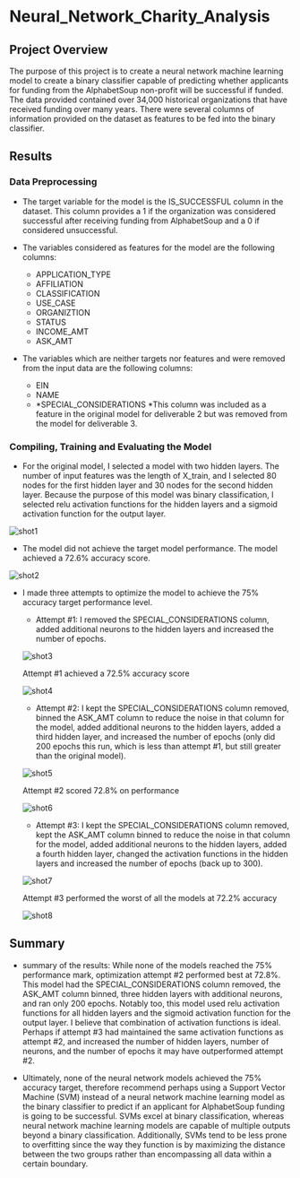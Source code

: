 # Neural_Network_Charity_Analysis

## Project Overview
The purpose of this project is to create a neural network machine learning model to create a binary classifier capable of predicting whether applicants for funding from the AlphabetSoup non-profit will be successful if funded.  The data provided contained over 34,000 historical organizations that have received funding over many years.  There were several columns of information provided on the dataset as features to be fed into the  binary classifier.

## Results

### Data Preprocessing

- The target variable for the model is the IS_SUCCESSFUL column in the dataset.  This column provides a 1 if the organization was considered successful after receiving funding from AlphabetSoup and a 0 if considered unsuccessful.

-  The variables considered as features for the model are the following columns:
    - APPLICATION_TYPE
    - AFFILIATION
    - CLASSIFICATION
    - USE_CASE
    - ORGANIZTION
    - STATUS
    - INCOME_AMT
    - ASK_AMT

- The variables which are neither targets nor features and were removed from the input data are the following columns:
    - EIN
    - NAME
    - *SPECIAL_CONSIDERATIONS
    *This column was included as a feature in the original model for deliverable 2 but was removed from the model for deliverable 3.

### Compiling, Training and Evaluating the Model

- For the original model, I selected a model with two hidden layers.  The number of input features was the length of X_train, and I selected 80 nodes for the first hidden layer and 30 nodes for the second hidden layer.  Because the purpose of this model was binary classification, I selected relu activation functions for the hidden layers and a sigmoid activation function for the output layer.

![shot1](link)

- The model did not achieve the target model performance. The model achieved a 72.6% accuracy score.

![shot2](link)

- I made three attempts to optimize the model to achieve the 75% accuracy target performance level.

    - Attempt #1: I removed the SPECIAL_CONSIDERATIONS column, added additional neurons to the hidden layers and increased the number of epochs.

    ![shot3](link)

    Attempt #1 achieved a 72.5% accuracy score

    ![shot4](link)

    - Attempt #2: I kept the SPECIAL_CONSIDERATIONS column removed, binned the ASK_AMT column to reduce the noise in that column for the model, added additional neurons to the hidden layers, added a third hidden layer, and increased the number of epochs (only did 200 epochs this run, which is less than attempt #1, but still greater than the original model).

     ![shot5](link)

     Attempt #2 scored 72.8% on performance

     ![shot6](link)

    - Attempt #3: I kept the SPECIAL_CONSIDERATIONS column removed, kept the ASK_AMT column binned to reduce the noise in that column for the model, added additional neurons to the hidden layers, added a fourth hidden layer, changed the activation functions in the hidden layers and increased the number of epochs (back up to 300).

    ![shot7](link)

    Attempt #3 performed the worst of all the models at 72.2% accuracy

    ![shot8](link)

## Summary

- summary of the results: While none of the models reached the 75% performance mark, optimization attempt #2 performed best at 72.8%.  This model had the SPECIAL_CONSIDERATIONS column removed, the ASK_AMT column binned, three hidden layers with additional neurons, and ran only 200 epochs.  Notably too, this model used relu activation functions for all hidden layers and the sigmoid activation function for the output layer.  I believe that combination of activation functions is ideal.  Perhaps if attempt #3 had maintained the same activation functions as attempt #2, and increased the number of hidden layers, number of neurons, and the number of epochs it may have outperformed attempt #2.

- Ultimately, none of the neural network models achieved the 75% accuracy target, therefore recommend perhaps using a Support Vector Machine (SVM) instead of a neural network machine learning model as the binary classifier to predict if an applicant for AlphabetSoup funding is going to be successful.  SVMs excel at binary classification, whereas neural network machine learning models are capable of multiple outputs beyond a binary classification.  Additionally, SVMs tend to be less prone to overfitting since the way they function is by maximizing the distance between the two groups rather than encompassing all data within a certain boundary.
